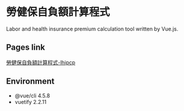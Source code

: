 # 勞健保自負額計算程式

Labor and health insurance premium calculation tool written by Vue.js.

## Pages link
[勞健保自負額計算程式-lhipcp](https://vincent87720.github.io/lhipcp/)

## Environment
- @vue/cli 4.5.8
- vuetify 2.2.11